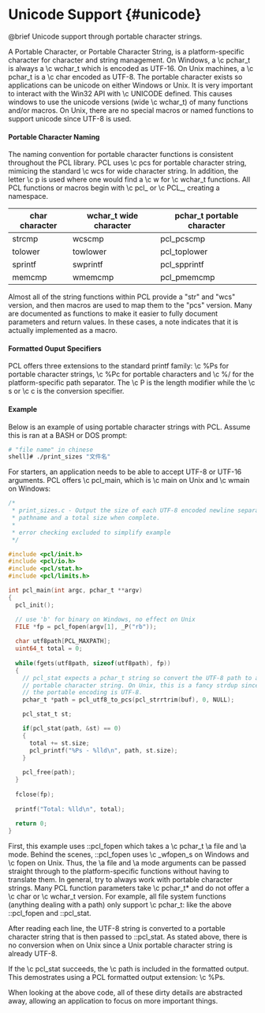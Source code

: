 # Unicode Support {#unicode}
@brief Unicode support through portable character strings.

A Portable Character, or Portable Character String, is a platform-specific character for character
and string management. On Windows, a \c pchar_t is always a \c wchar_t 
which is encoded as UTF-16. On Unix machines, a \c pchar_t is a \c char encoded as UTF-8. The 
portable character exists so applications can be unicode on either Windows or Unix. It is very
important to interact with the Win32 API with \c UNICODE defined. This causes windows to use
the unicode versions (wide \c wchar_t) of many functions and/or macros. On Unix, there are no
special macros or named functions to support unicode since UTF-8 is used. 

#### Portable Character Naming
The naming convention for portable character functions is consistent throughout the PCL library.
PCL uses \c pcs for portable character string, mimicing the standard \c wcs for wide character
string. In addition, the letter \c p is used where one would find a \c w for \c wchar_t
functions. All PCL functions or macros begin with \c pcl_ or \c PCL_, creating a namespace.

char character | wchar_t wide character | pchar_t portable character
----------- |------------|-------------
strcmp |  wcscmp | pcl_pcscmp
tolower | towlower | pcl_toplower
sprintf | swprintf | pcl_spprintf
memcmp | wmemcmp | pcl_pmemcmp

Almost all of the string functions within PCL provide a "str" and "wcs" version, and then macros
are used to map them to the "pcs" version. Many are documented as functions to make it easier
to fully document parameters and return values. In these cases, a note indicates that it is
actually implemented as a macro.

#### Formatted Ouput Specifiers
PCL offers three extensions to the standard printf family: \c \%Ps for portable character strings, 
\c \%Pc for portable characters and \c %/ for the platform-specific path separator. 
The \c P is the length modifier while the \c s or \c c is the conversion specifier.

#### Example
Below is an example of using portable character strings with PCL. Assume 
this is ran at a BASH or DOS prompt:
```bash
# "file name" in chinese
shell]# ./print_sizes "文件名"
```
For starters, an application needs to be able to accept UTF-8 or UTF-16 arguments. PCL offers 
\c pcl_main, which is \c main on Unix and \c wmain on Windows:
```c
/*
 * print_sizes.c - Output the size of each UTF-8 encoded newline separated 
 * pathname and a total size when complete.
 * 
 * error checking excluded to simplify example
 */

#include <pcl/init.h>
#include <pcl/io.h>
#include <pcl/stat.h>
#include <pcl/limits.h>

int pcl_main(int argc, pchar_t **argv)
{
  pcl_init();

  // use 'b' for binary on Windows, no effect on Unix
  FILE *fp = pcl_fopen(argv[1], _P("rb")); 
  
  char utf8path[PCL_MAXPATH]; 
  uint64_t total = 0;
  
  while(fgets(utf8path, sizeof(utf8path), fp))
  {
  	// pcl_stat expects a pchar_t string so convert the UTF-8 path to a 
  	// portable character string. On Unix, this is a fancy strdup since 
  	// the portable encoding is UTF-8.
    pchar_t *path = pcl_utf8_to_pcs(pcl_strrtrim(buf), 0, NULL);

    pcl_stat_t st;

    if(pcl_stat(path, &st) == 0)
    {
      total += st.size;
      pcl_printf("%Ps - %lld\n", path, st.size);
    }
    
    pcl_free(path);
  }
  
  fclose(fp);
  
  printf("Total: %lld\n", total);
  
  return 0;
}
```
First, this example uses ::pcl_fopen which takes a \c pchar_t \a file and \a mode. Behind the
scenes, ::pcl_fopen uses \c _wfopen_s on Windows and \c fopen on Unix. Thus, the \a file and 
\a mode arguments can be passed straight through to the platform-specific functions without having
to translate them. In general, try to always work with portable character strings. Many PCL 
function parameters take \c pchar_t* and do not offer a \c char or \c wchar_t version. For 
example, all file system functions (anything dealing with a path) only support \c pchar_t: like
the above ::pcl_fopen and ::pcl_stat.

After reading each line, the UTF-8 string is converted to a portable character string that is then
passed to ::pcl_stat. As stated above, there is no conversion when on Unix since a Unix portable
character string is already UTF-8. 

If the \c pcl_stat succeeds, the \c path is included in the formatted output. This demostrates 
using a PCL formatted output extension: \c \%Ps.

When looking at the above code, all of these dirty details are abstracted away, allowing an 
application to focus on more important things.



